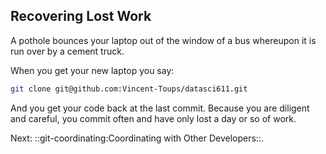 ## Recovering Lost Work

A pothole bounces your laptop out of the window of a bus whereupon it is
run over by a cement truck.

When you get your new laptop you say:

``` bash
git clone git@github.com:Vincent-Toups/datasci611.git

```

And you get your code back at the last commit. Because you are diligent
and careful, you commit often and have only lost a day or so of work.


Next: ::git-coordinating:Coordinating with Other Developers::.
